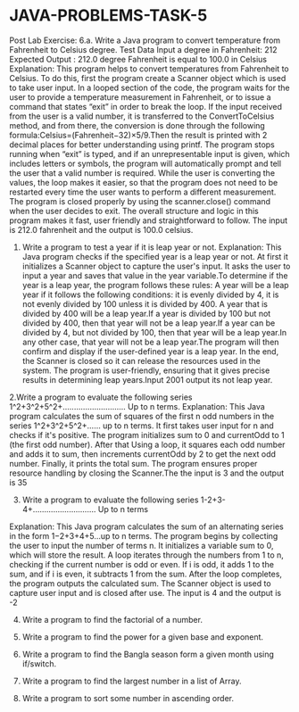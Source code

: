 # JAVA-PROBLEMS-TASK-5
Post Lab Exercise:
6.a. Write a Java program to convert temperature from Fahrenheit to Celsius
degree.
Test Data
Input a degree in Fahrenheit: 212
Expected Output :
212.0 degree Fahrenheit is equal to 100.0 in Celsius
Explanation:
This program helps to convert temperatures from Fahrenheit to Celsius. To do this, first the program create a Scanner object which is used to take user input. In a looped section of the code, the program waits for the user to provide a temperature measurement in Fahrenheit, or to issue a command that states “exit” in order to break the loop. If the input received from the user is a valid number, it is transferred to the ConvertToCelsius method, and from there, the conversion is done through the following formula:Celsius=(Fahrenheit−32)×5/9.Then the  result is printed with 2 decimal places for better understanding using printf. The program stops running when “exit” is typed, and if an unrepresentable input is given, which includes letters or symbols, the program will automatically prompt and tell the user that a valid number is required. While the user is converting the values, the loop makes it easier, so that the program does not need to be restarted every time the user wants to perform a different measurement. The program is closed properly by using the scanner.close() command when the user decides to exit. The overall structure and logic in this program makes it fast, user friendly and straightforward to follow. The input is 212.0  fahrenheit and the output is 100.0 celsius.

1. Write a program to test a year if it is leap year or not.
Explanation:
This Java program checks if the specified year is a leap year or not. At first it initializes a Scanner object to capture the user's input. It asks the user to input a year and saves that value in the year variable.To determine if the year is a leap year, the program follows these rules:
A year will be a leap year if it follows the following conditions:
it is evenly divided by 4, it is not evenly divided by 100 unless it is divided by 400.
A year that is divided by 400 will be a leap year.If a year is divided by 100 but not divided by 400, then that year will not be a leap year.If a year can be divided by 4, but not divided by 100, then that year will be a leap year.In any other case, that year will not be a leap year.The program will then confirm and display if the user-defined year is a leap year. In the end, the Scanner is closed so it can release the resources used in the system. The program is user-friendly, ensuring that it gives precise results in determining leap years.Input 2001 output its not leap year.


2.Write a program to evaluate the following series
1^2+3^2+5^2+............................ Up to n terms.
Explanation:
This Java program calculates the sum of squares of the first n odd numbers in the series 1^2+3^2+5^2+…… up to n terms. It first takes user input for n and checks if it's positive. The program initializes sum to 0 and currentOdd to 1 (the first odd number). After that Using a loop, it squares each odd number and adds it to sum, then increments currentOdd by 2 to get the next odd number. Finally, it prints the total sum. The program ensures proper resource handling by closing the Scanner.The the input is 3 and the output is 35



3. Write a program to evaluate the following series
1-2+3-4+............................ Up to n terms

Explanation:
This Java program calculates the sum of an alternating series in the form 1−2+3+4+5…up to n terms. The program begins by collecting the user to input the number of terms n. It initializes a variable sum to 0, which will store the result. A loop iterates through the numbers from 1 to n, checking if the current number is odd or even. If  i is odd, it adds 1  to the sum, and if i is even, it subtracts 1 from the sum. After the loop completes, the program outputs the calculated sum. The Scanner object is used to capture user input and is closed after use.
The input is 4 and the output is -2
   
4. Write a program to find the factorial of a number.
  
  
6. Write a program to find the power for a given base and exponent.
7. Write a program to find the Bangla season form a given month using
if/switch.
8. Write a program to find the largest number in a list of Array.
9. Write a program to sort some number in ascending order.

